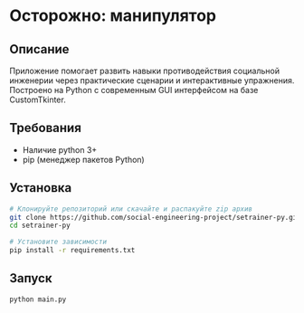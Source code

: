 # Осторожно: манипулятор

## Описание

Приложение помогает развить навыки противодействия социальной инженерии через практические сценарии и интерактивные упражнения. Построено на Python с современным GUI интерфейсом на базе CustomTkinter.

## Требования

- Наличие python 3+
- pip (менеджер пакетов Python)

## Установка

```bash
# Клонируйте репозиторий или скачайте и распакуйте zip архив
git clone https://github.com/social-engineering-project/setrainer-py.git
cd setrainer-py

# Установите зависимости
pip install -r requirements.txt
```

## Запуск

```bash
python main.py
```

